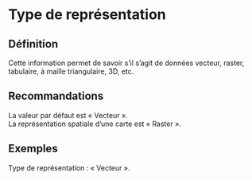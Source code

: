 <!-- Begin @dataSpatialrePresentationType.md -->

# Type de représentation

## Définition

Cette information permet de savoir s’il s’agit de données vecteur, raster, tabulaire, à maille triangulaire, 3D, etc.

## Recommandations

La valeur par défaut est « Vecteur ».  
La représentation spatiale d’une carte est « Raster ».

## Exemples

Type de représentation : « Vecteur ».

<!-- End @dataSpatialrePresentationType.md -->
